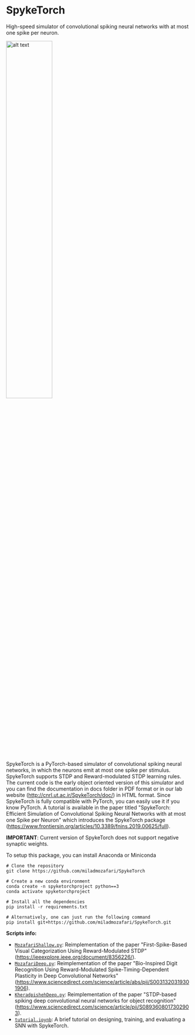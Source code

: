 # SpykeTorch
High-speed simulator of convolutional spiking neural networks with at most one spike per neuron.

<img src="https://raw.githubusercontent.com/miladmozafari/SpykeTorch/master/logo.png" alt="alt text" width=50%>

SpykeTorch is a PyTorch-based simulator of convolutional spiking neural networks, in which the neurons emit at most one spike per stimulus. SpykeTorch supports STDP and Reward-modulated STDP learning rules. The current code is the early object oriented version of this simulator and you can find the documentation in docs folder in PDF format or in our lab website (http://cnrl.ut.ac.ir/SpykeTorch/doc/) in HTML format. Since SpykeTorch is fully compatible with PyTorch, you can easily use it if you know PyTorch. A tutorial is available in the paper titled "SpykeTorch: Efficient Simulation of Convolutional Spiking Neural Networks with at most one Spike per Neuron" which introduces the SpykeTorch package (https://www.frontiersin.org/articles/10.3389/fnins.2019.00625/full).

**IMPORTANT**: Current version of SpykeTorch does not support negative synaptic weights.

To setup this package, you can install Anaconda or Miniconda
```
# Clone the repository
git clone https://github.com/miladmozafari/SpykeTorch

# Create a new conda environment
conda create -n spyketorchproject python==3
conda activate spyketorchproject

# Install all the dependencies
pip install -r requirements.txt
```
```
# Alternatively, one can just run the following command
pip install git+https://github.com/miladmozafari/SpykeTorch.git
```

**Scripts info:**
 - [`MozafariShallow.py`](MozafariShallow.py): Reimplementation of the paper "First-Spike-Based Visual Categorization Using Reward-Modulated STDP" (https://ieeexplore.ieee.org/document/8356226/).
 - [`MozafariDeep.py`](MozafariDeep.py): Reimplementation of the paper "Bio-Inspired Digit Recognition Using Reward-Modulated Spike-Timing-Dependent Plasticity in Deep Convolutional Networks" (https://www.sciencedirect.com/science/article/abs/pii/S0031320319301906).
 - [`KheradpishehDeep.py`](KheradpishehDeep.py): Reimplementation of the paper "STDP-based spiking deep convolutional neural networks for object recognition" (https://www.sciencedirect.com/science/article/pii/S0893608017302903).
 - [`tutorial.ipynb`](tutorial.ipynb): A brief tutorial on designing, training, and evaluating a SNN with SpykeTorch.

